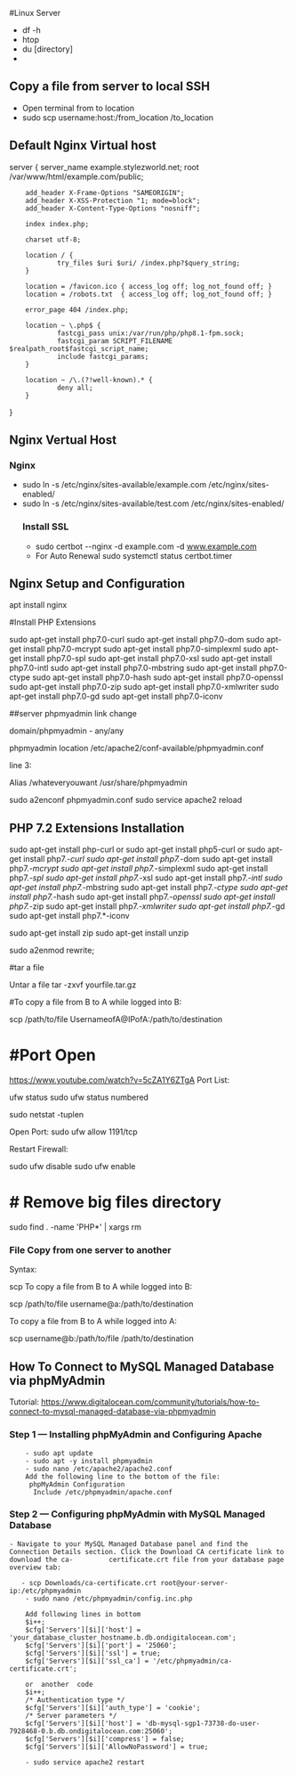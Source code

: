 #Linux Server
 - df -h
 - htop
 - du [directory]
 - 


## Copy a file from server to local SSH
- Open terminal from to location
- sudo scp username:host:/from_location /to_location


## Default Nginx Virtual host 

server {
        server_name example.stylezworld.net;
        root /var/www/html/example.com/public;

        add_header X-Frame-Options "SAMEORIGIN";
        add_header X-XSS-Protection "1; mode=block";
        add_header X-Content-Type-Options "nosniff";

        index index.php;

        charset utf-8;

        location / {
                try_files $uri $uri/ /index.php?$query_string;
        }

        location = /favicon.ico { access_log off; log_not_found off; }
        location = /robots.txt  { access_log off; log_not_found off; }

        error_page 404 /index.php;

        location ~ \.php$ {
                fastcgi_pass unix:/var/run/php/php8.1-fpm.sock;
                fastcgi_param SCRIPT_FILENAME $realpath_root$fastcgi_script_name;
                include fastcgi_params;
        }

        location ~ /\.(?!well-known).* {
                deny all;
        }
}

## Nginx Vertual Host
### Nginx 
- sudo ln -s /etc/nginx/sites-available/example.com /etc/nginx/sites-enabled/
- sudo ln -s /etc/nginx/sites-available/test.com /etc/nginx/sites-enabled/
  ### Install SSL
  - sudo certbot --nginx -d example.com -d www.example.com
  - For Auto Renewal   sudo systemctl status certbot.timer


## Nginx Setup and Configuration
apt install nginx


#Install PHP Extensions

sudo apt-get install php7.0-curl
sudo apt-get install php7.0-dom
sudo apt-get install php7.0-mcrypt
sudo apt-get install php7.0-simplexml
sudo apt-get install php7.0-spl
sudo apt-get install php7.0-xsl
sudo apt-get install php7.0-intl
sudo apt-get install php7.0-mbstring
sudo apt-get install php7.0-ctype
sudo apt-get install php7.0-hash
sudo apt-get install php7.0-openssl
sudo apt-get install php7.0-zip
sudo apt-get install php7.0-xmlwriter
sudo apt-get install php7.0-gd
sudo apt-get install php7.0-iconv



##server phpmyadmin link change 

domain/phpmyadmin - any/any

phpmyadmin location
/etc/apache2/conf-available/phpmyadmin.conf

line 3:

Alias /whateveryouwant /usr/share/phpmyadmin

sudo a2enconf phpmyadmin.conf
sudo service apache2 reload

## PHP 7.2 Extensions Installation
sudo apt-get install php-curl
or
sudo apt-get install php5-curl
or
sudo apt-get install php7.*-curl
sudo apt-get install php7.*-dom
sudo apt-get install php7.*-mcrypt
sudo apt-get install php7.*-simplexml
sudo apt-get install php7.*-spl
sudo apt-get install php7.*-xsl
sudo apt-get install php7.*-intl
sudo apt-get install php7.*-mbstring
sudo apt-get install php7.*-ctype
sudo apt-get install php7.*-hash
sudo apt-get install php7.*-openssl
sudo apt-get install php7.*-zip
sudo apt-get install php7.*-xmlwriter
sudo apt-get install php7.*-gd
sudo apt-get install php7.*-iconv

sudo apt-get install zip
sudo apt-get install unzip

sudo a2enmod rewrite;

#tar a file

Untar a file
tar -zxvf yourfile.tar.gz

#To copy a file from B to A while logged into B:

scp /path/to/file UsernameofA@IPofA:/path/to/destination


#Port Open
=========


https://www.youtube.com/watch?v=5cZA1Y6ZTgA
Port List:

ufw status
sudo ufw status numbered

sudo netstat -tuplen

Open Port:
sudo ufw allow 1191/tcp

Restart Firewall:

sudo ufw disable
sudo ufw enable


# # Remove big files directory

sudo find . -name 'PHP*' | xargs rm



### File Copy from one server to another

Syntax:

scp <source> <destination>
To copy a file from B to A while logged into B:

scp /path/to/file username@a:/path/to/destination


To copy a file from B to A while logged into A:

scp username@b:/path/to/file /path/to/destination

## How To Connect to MySQL Managed Database via phpMyAdmin
        
Tutorial:  https://www.digitalocean.com/community/tutorials/how-to-connect-to-mysql-managed-database-via-phpmyadmin
        
### Step 1 — Installing phpMyAdmin and Configuring Apache
        - sudo apt update
        - sudo apt -y install phpmyadmin
        - sudo nano /etc/apache2/apache2.conf
        Add the following line to the bottom of the file:
         phpMyAdmin Configuration
          Include /etc/phpmyadmin/apache.conf
### Step 2 — Configuring phpMyAdmin with MySQL Managed Database
    - Navigate to your MySQL Managed Database panel and find the Connection Details section. Click the Download CA certificate link to download the ca-         certificate.crt file from your database page overview tab:
        
       - scp Downloads/ca-certificate.crt root@your-server-ip:/etc/phpmyadmin
        - sudo nano /etc/phpmyadmin/config.inc.php
        
        Add following lines in bottom
        $i++;
        $cfg['Servers'][$i]['host'] = 'your_database_cluster_hostname.b.db.ondigitalocean.com';
        $cfg['Servers'][$i]['port'] = '25060';
        $cfg['Servers'][$i]['ssl'] = true;
        $cfg['Servers'][$i]['ssl_ca'] = '/etc/phpmyadmin/ca-certificate.crt';
        
        or  another  code
        $i++;
        /* Authentication type */
        $cfg['Servers'][$i]['auth_type'] = 'cookie';
        /* Server parameters */
        $cfg['Servers'][$i]['host'] = 'db-mysql-sgp1-73738-do-user-7928468-0.b.db.ondigitalocean.com:25060';
        $cfg['Servers'][$i]['compress'] = false;
        $cfg['Servers'][$i]['AllowNoPassword'] = true;
        
        - sudo service apache2 restart
        
        
